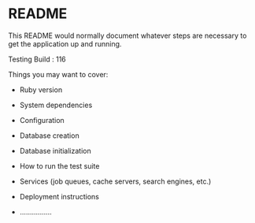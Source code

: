 # README

This README would normally document whatever steps are necessary to get the
application up and running.

Testing Build : 116

Things you may want to cover:

* Ruby version

* System dependencies

* Configuration

* Database creation

* Database initialization

* How to run the test suite

* Services (job queues, cache servers, search engines, etc.)

* Deployment instructions

* ................

